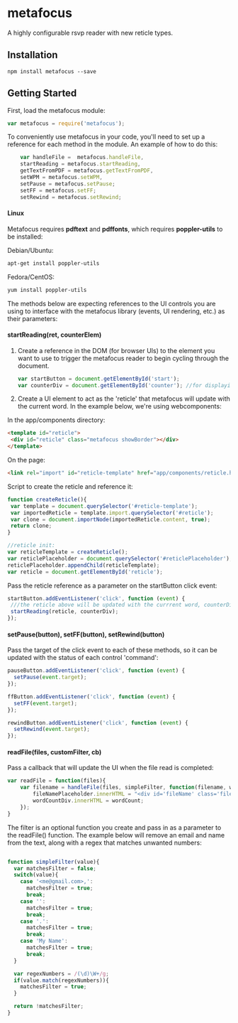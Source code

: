 metafocus
=========

A highly configurable rsvp reader with new reticle types.

## Installation

    npm install metafocus --save

## Getting Started

First, load the metafocus module:

```javascript
var metafocus = require('metafocus');
```

To conveniently use metafocus in your code, you'll need to set up a reference for each method in the module.  An example of how to do this:
```javascript
    var handleFile =  metafocus.handleFile,
    startReading = metafocus.startReading,
    getTextFromPDF = metafocus.getTextFromPDF,
    setWPM = metafocus.setWPM,
    setPause = metafocus.setPause;
    setFF = metafocus.setFF;
    setRewind = metafocus.setRewind;
```
#### Linux
Metafocus requires **pdftext** and **pdffonts**, which requires **poppler-utils** to be installed:

Debian/Ubuntu:
```bash
apt-get install poppler-utils
```

Fedora/CentOS:
```bash
yum install poppler-utils
```

The methods below are expecting references to the UI controls you are using to interface with the metafocus library (events, UI rendering, etc.) as their parameters:

#### startReading(ret, counterElem)

1. Create a reference in the DOM (for browser UIs) to the element you want to use to trigger the metafocus reader to begin cycling through the document.

    ```javascript 
    var startButton = document.getElementById('start'); 
    var counterDiv = document.getElementById('counter'); //for displaying the current word index
    ```

2. Create a UI element to act as the 'reticle' that metafocus will update with the current word.  In the example below, we're using webcomponents:

In the app/components directory:
   ```html
   <template id="reticle">
  	<div id="reticle" class="metafocus showBorder"></div>
   </template>
   ```
On the page:
   ```html
   <link rel="import" id="reticle-template" href="app/components/reticle.html">
   ```
Script to create the reticle and reference it:
   ```javascript
   function createReticle(){
    var template = document.querySelector('#reticle-template');
    var importedReticle = template.import.querySelector('#reticle');
    var clone = document.importNode(importedReticle.content, true);
    return clone;
   }

   //reticle init:
   var reticleTemplate = createReticle();
   var reticlePlaceholder = document.querySelector('#reticlePlaceholder');
   reticlePlaceholder.appendChild(reticleTemplate);
   var reticle = document.getElementById('reticle');
   ```
Pass the reticle reference as a parameter on the startButton click event:
   ```javascript
   startButton.addEventListener('click', function (event) {
    ///the reticle above will be updated with the currrent word, counterDiv is passed in so it can be updated with the index of the current word:
    startReading(reticle, counterDiv);
   });
   ```

#### setPause(button), setFF(button), setRewind(button)

Pass the target of the click event to each of these methods, so it can be updated with the status of each control 'command': 
```javascript
pauseButton.addEventListener('click', function (event) {
  setPause(event.target);
});

ffButton.addEventListener('click', function (event) {
  setFF(event.target);
});

rewindButton.addEventListener('click', function (event) {
  setRewind(event.target);
});
```

#### readFile(files, customFilter, cb)
Pass a callback that will update the UI when the file read is completed:

```javascript
var readFile = function(files){
    var filename = handleFile(files, simpleFilter, function(filename, wordCount){
        fileNamePlaceholder.innerHTML = "<div id='fileName' class='fileUpload showBorder'>" + filename + "</div>";
        wordCountDiv.innerHTML = wordCount;
    });
}
```
The filter is an optional function you create and pass in as a parameter to the readFile() function.  The example below will remove an email and name from the text, along with a regex that matches unwanted numbers:

```javascript

function simpleFilter(value){
  var matchesFilter = false;
  switch(value){
    case '<me@gmail.com>,':
      matchesFilter = true;
      break;
    case '':
      matchesFilter = true;
      break;
    case '.':
      matchesFilter = true;
      break;
    case 'My Name':
      matchesFilter = true;
      break;
  }

  var regexNumbers = /(\d)\W+/g;
  if(value.match(regexNumbers)){
    matchesFilter = true;
  }

  return !matchesFilter;
}